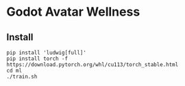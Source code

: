 # Godot Avatar Wellness

## Install

```
pip install 'ludwig[full]'
pip install torch -f https://download.pytorch.org/whl/cu113/torch_stable.html
cd ml
./train.sh
```